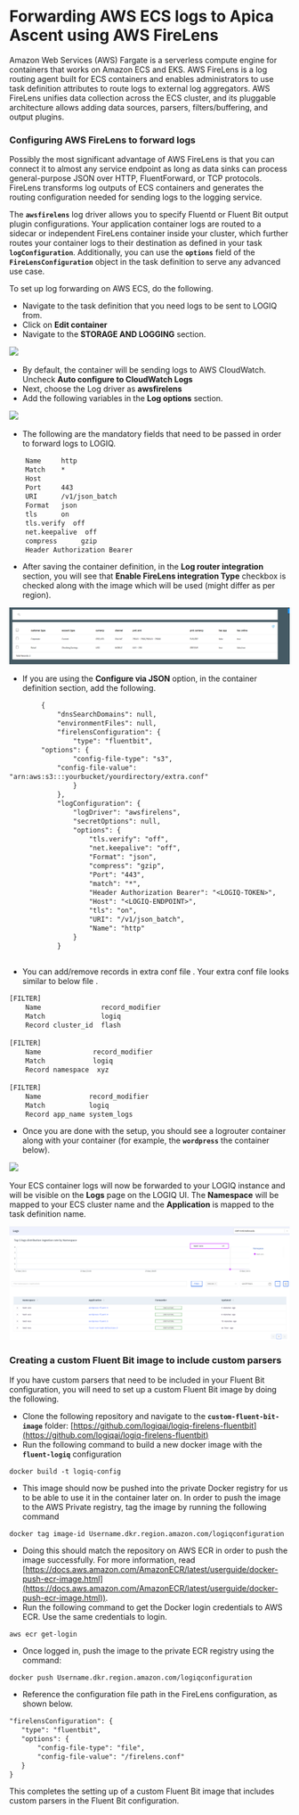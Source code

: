 # Forwarding AWS ECS logs to Apica Ascent using AWS FireLens

Amazon Web Services (AWS) Fargate is a serverless compute engine for containers that works on Amazon ECS and EKS. AWS FireLens is a log routing agent built for ECS containers and enables administrators to use task definition attributes to route logs to external log aggregators. AWS FireLens unifies data collection across the ECS cluster, and its pluggable architecture allows adding data sources, parsers, filters/buffering, and output plugins.

### Configuring AWS FireLens to forward logs <a href="#id-1-configuring-aws-firelens-to-forward-logs" id="id-1-configuring-aws-firelens-to-forward-logs"></a>

Possibly the most significant advantage of AWS FireLens is that you can connect it to almost any service endpoint as long as data sinks can process general-purpose JSON over HTTP, FluentForward, or TCP protocols. FireLens transforms log outputs of ECS containers and generates the routing configuration needed for sending logs to the logging service.&#x20;

The **`awsfirelens`** log driver allows you to specify Fluentd or Fluent Bit output plugin configurations. Your application container logs are routed to a sidecar or independent FireLens container inside your cluster, which further routes your container logs to their destination as defined in your task **`logConfiguration`**. Additionally, you can use the **`options`** field of the **`FireLensConfiguration`** object in the task definition to serve any advanced use case.

To set up log forwarding on AWS ECS, do the following.

* Navigate to the task definition that you need logs to be sent to LOGIQ from. &#x20;
* Click on **Edit container**
* Navigate to the **STORAGE AND LOGGING** section.

![](<../../../../.gitbook/assets/image (12) (2).png>)

* By default, the container will be sending logs to AWS CloudWatch. Uncheck **Auto configure to CloudWatch Logs**
* Next, choose the Log driver as **awsfirelens**&#x20;
* Add the following variables in the **Log options** section.

![](<../../../../.gitbook/assets/image (119).png>)

* The following are the mandatory fields that need to be passed in order to forward logs to LOGIQ.

```
    Name     http
    Match    *
    Host     
    Port     443 
    URI      /v1/json_batch
    Format   json
    tls      on
    tls.verify  off
    net.keepalive  off
    compress      gzip
    Header Authorization Bearer
```

* After saving the container definition, in the **Log router integration** section, you will see that **Enable FireLens integration Type** checkbox is checked along with the image which will be used (might differ as per region).

![](<../../../../.gitbook/assets/image (47).png>)

* If you are using the **Configure via JSON** option, in the container definition section, add the following.

```
        {
            "dnsSearchDomains": null,
            "environmentFiles": null,
            "firelensConfiguration": {
                "type": "fluentbit",
		"options": {
        		"config-file-type": "s3",
			"config-file-value": "arn:aws:s3:::yourbucket/yourdirectory/extra.conf"
				}
			},
            "logConfiguration": {
                "logDriver": "awsfirelens",
                "secretOptions": null,
                "options": {
                    "tls.verify": "off",
                    "net.keepalive": "off",
                    "Format": "json",
                    "compress": "gzip",
                    "Port": "443",
                    "match": "*",
                    "Header Authorization Bearer": "<LOGIQ-TOKEN>",
                    "Host": "<LOGIQ-ENDPOINT>",
                    "tls": "on",
                    "URI": "/v1/json_batch",
                    "Name": "http"
                }
            }
            
```

* &#x20;You can add/remove records in extra conf file . Your extra conf file looks similar to below file .

```
[FILTER]
    Name               record_modifier
    Match              logiq
    Record cluster_id  flash

[FILTER]
    Name             record_modifier
    Match            logiq
    Record namespace  xyz

[FILTER]
    Name            record_modifier
    Match           logiq
    Record app_name system_logs
```

* Once you are done with the setup, you should see a logrouter container along with your container (for example, the **`wordpress`** the container below).

![](<../../../../.gitbook/assets/image (110).png>)

Your ECS container logs will now be forwarded to your LOGIQ instance and will be visible on the **Logs** page on the LOGIQ UI. The **Namespace** will be mapped to your ECS cluster name and the **Application** is mapped to the task definition name.&#x20;

![](<../../../../.gitbook/assets/image (1) (1) (1) (1) (1) (1) (1) (1) (2).png>)

### Creating a custom Fluent Bit image to include custom parsers

If you have custom parsers that need to be included in your Fluent Bit configuration, you will need to set up a custom Fluent Bit image by doing the following.&#x20;

* Clone the following repository and navigate to the **`custom-fluent-bit-image`** folder: [https://github.com/logiqai/logiq-firelens-fluentbit](https://github.com/logiqai/logiq-firelens-fluentbit)
* Run the following command to build a new docker image with the **`fluent-logiq`** configuration

```
docker build -t logiq-config
```

* This image should now be pushed into the private Docker registry for us to be able to use it in the container later on. In order to push the image to the AWS Private registry, tag the image by running the following command

```
docker tag image-id Username.dkr.region.amazon.com/logiqconfiguration
```

* Doing this should match the repository on AWS ECR in order to push the image successfully. For more information, read [https://docs.aws.amazon.com/AmazonECR/latest/userguide/docker-push-ecr-image.html](https://docs.aws.amazon.com/AmazonECR/latest/userguide/docker-push-ecr-image.html)).
* Run the following command to get the Docker login credentials to AWS ECR. Use the same credentials to login.

```
aws ecr get-login
```

* Once logged in, push the image to the private ECR registry using the command:

```
docker push Username.dkr.region.amazon.com/logiqconfiguration
```

* Reference the configuration file path in the FireLens configuration, as shown below.

```
"firelensConfiguration": {
   "type": "fluentbit",
   "options": {
       "config-file-type": "file",
       "config-file-value": "/firelens.conf"
   }
}
```

This completes the setting up of a custom Fluent Bit image that includes custom parsers in the Fluent Bit configuration.&#x20;
